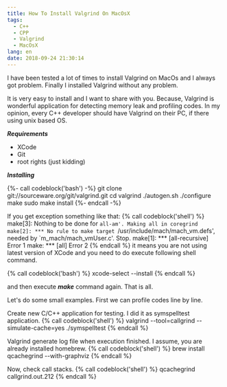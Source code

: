 ```yaml
---
title: How To Install Valgrind On MacOsX
tags:
  - C++
  - CPP
  - Valgrind
  - MacOsX
lang: en
date: 2018-09-24 21:30:14
---
```



I have been tested a lot of times to install Valgrind on MacOs and I always got problem. Finally I installed Valgrind without any problem.

It is very easy to install and I want to share with you. Because, Valgrind is wonderful application for detecting memory leak and profiling codes. In my opinion, every C++ developer should have Valgrind on their PC, if there using unix based OS.

***Requirements***
 - XCode
 - Git
 - root rights (just kidding)

***Installing***

{%- call codeblock('bash') -%}
git clone git://sourceware.org/git/valgrind.git
cd valgrind
./autogen.sh
./configure
make
sudo make install
{%- endcall -%}

If you get exception something like that:
{% call codeblock('shell') %}
make[3]: Nothing to be done for `all-am'.
Making all in coregrind
make[2]: *** No rule to make target `/usr/include/mach/mach_vm.defs', needed by `m_mach/mach_vmUser.c'.  Stop.
make[1]: *** [all-recursive] Error 1
make: *** [all] Error 2
{% endcall %}
it means you are not using latest version of XCode and you need to do execute following shell command.

{% call codeblock('bash') %}
xcode-select --install
{% endcall %}

and then execute ***make*** command again. That is all.

Let's do some small examples.
First we can profile codes line by line.

Create new C/C++ application for testing. I did it as symspelltest application.
{% call codeblock('shell') %}
valgrind --tool=callgrind --simulate-cache=yes ./symspelltest
{% endcall %}

Valgrind generate log file when execution finished.
I assume, you are already installed homebrew.
{% call codeblock('shell') %}
brew install qcachegrind --with-graphviz
{% endcall %}

Now, check call stacks.
{% call codeblock('shell') %}
qcachegrind callgrind.out.212
{% endcall %}